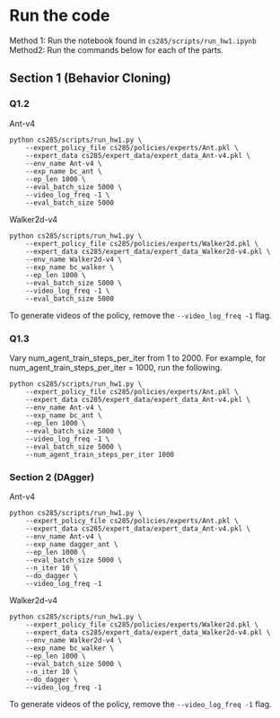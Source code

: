 # Run the code

Method 1: Run the notebook found in `cs285/scripts/run_hw1.ipynb`
Method2: Run the commands below for each of the parts.

## Section 1 (Behavior Cloning)

### Q1.2

Ant-v4

```shell
python cs285/scripts/run_hw1.py \
    --expert_policy_file cs285/policies/experts/Ant.pkl \
    --expert_data cs285/expert_data/expert_data_Ant-v4.pkl \
    --env_name Ant-v4 \
    --exp_name bc_ant \
    --ep_len 1000 \ 
    --eval_batch_size 5000 \
    --video_log_freq -1 \
    --eval_batch_size 5000
```

Walker2d-v4

```shell
python cs285/scripts/run_hw1.py \
    --expert_policy_file cs285/policies/experts/Walker2d.pkl \
    --expert_data cs285/expert_data/expert_data_Walker2d-v4.pkl \
    --env_name Walker2d-v4 \
    --exp_name bc_walker \
    --ep_len 1000 \ 
    --eval_batch_size 5000 \
    --video_log_freq -1 \
    --eval_batch_size 5000
```

To generate videos of the policy, remove the `--video_log_freq -1` flag.

### Q1.3

Vary num_agent_train_steps_per_iter from 1 to 2000. For example, for num_agent_train_steps_per_iter = 1000, run the following.

```shell
python cs285/scripts/run_hw1.py \
    --expert_policy_file cs285/policies/experts/Ant.pkl \
    --expert_data cs285/expert_data/expert_data_Ant-v4.pkl \
    --env_name Ant-v4 \
    --exp_name bc_ant \
    --ep_len 1000 \ 
    --eval_batch_size 5000 \
    --video_log_freq -1 \
    --eval_batch_size 5000 \
    --num_agent_train_steps_per_iter 1000
```

### Section 2 (DAgger)

Ant-v4

```shell
python cs285/scripts/run_hw1.py \
    --expert_policy_file cs285/policies/experts/Ant.pkl \
    --expert_data cs285/expert_data/expert_data_Ant-v4.pkl \
    --env_name Ant-v4 \
    --exp_name dagger_ant \
    --ep_len 1000 \ 
    --eval_batch_size 5000 \
    --n_iter 10 \
    --do_dagger \
    --video_log_freq -1
```

Walker2d-v4

```shell
python cs285/scripts/run_hw1.py \
    --expert_policy_file cs285/policies/experts/Walker2d.pkl \
    --expert_data cs285/expert_data/expert_data_Walker2d-v4.pkl \
    --env_name Walker2d-v4 \
    --exp_name bc_walker \
    --ep_len 1000 \ 
    --eval_batch_size 5000 \
    --n_iter 10 \
    --do_dagger \
    --video_log_freq -1
```

To generate videos of the policy, remove the `--video_log_freq -1` flag.
